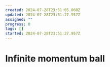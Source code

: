```yaml
---
created: 2024-07-28T23:51:05.060Z
updated: 2024-07-28T23:51:27.957Z
assigned: ""
progress: 0
tags: []
started: 2024-07-28T23:51:27.957Z
---
```


# Infinite momentum ball
